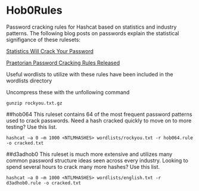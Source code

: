 # Hob0Rules
Password cracking rules for Hashcat based on statistics and industry patterns.
The following blog posts on passwords explain the statistical signifigance of these rulesets:

[Statistics Will Crack Your Password](https://www.praetorian.com/blog/statistics-will-crack-your-password-mask-structure)

[Praetorian Password Cracking Rules Released](https://www.praetorian.com/blog/hob064-statistics-based-password-cracking-rules-hashcat-d3adhob0)

Useful wordlists to utilize with these rules have been included in the wordlists directory 

Uncompress these with the unfollowing command 
```
gunzip rockyou.txt.gz
```
##hob064 
This ruleset contains 64 of the most frequent password patterns used to crack passwords. Need a hash cracked quickly to move on to more testing? Use this list.
```
hashcat –a 0 –m 1000 <NTLMHASHES> wordlists/rockyou.txt -r hob064.rule -o cracked.txt
```

##d3adhob0
This ruleset is much more extensive and utilizes many common password structure ideas seen across every industry. Looking to spend several hours to crack many more hashes? Use this list.
```
hashcat –a 0 –m 1000 <NTLMHASHES> wordlists/english.txt -r d3adhob0.rule -o cracked.txt
```
